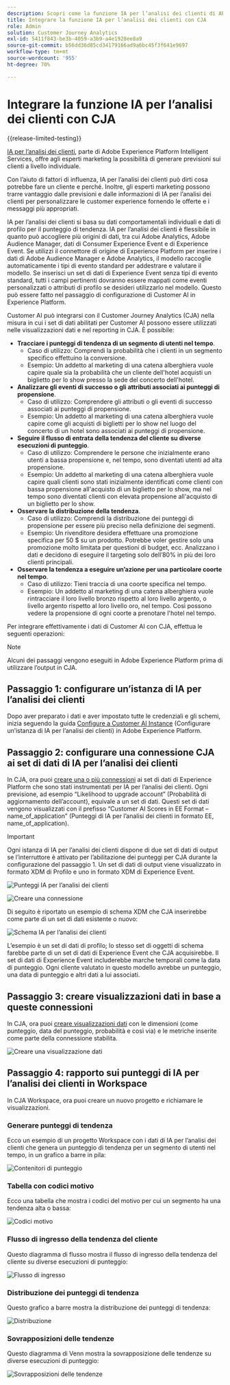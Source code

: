 ```yaml
---
description: Scopri come la funzione IA per l’analisi dei clienti di AEP si integra con Workspace in CJA.
title: Integrare la funzione IA per l’analisi dei clienti con CJA
role: Admin
solution: Customer Journey Analytics
exl-id: 5411f843-be3b-4059-a3b9-a4e1928ee8a9
source-git-commit: b56dd36d85cd34179166ad9a6bc45f3f641e9697
workflow-type: tm+mt
source-wordcount: '955'
ht-degree: 70%

---
```


# Integrare la funzione IA per l’analisi dei clienti con CJA

{{release-limited-testing}}

[IA per l’analisi dei clienti](https://experienceleague.adobe.com/docs/experience-platform/intelligent-services/customer-ai/overview.html?lang=it), parte di Adobe Experience Platform Intelligent Services, offre agli esperti marketing la possibilità di generare previsioni sui clienti a livello individuale.

Con l’aiuto di fattori di influenza, IA per l’analisi dei clienti può dirti cosa potrebbe fare un cliente e perché. Inoltre, gli esperti marketing possono trarre vantaggio dalle previsioni e dalle informazioni di IA per l’analisi dei clienti per personalizzare le customer experience fornendo le offerte e i messaggi più appropriati.

IA per l’analisi dei clienti si basa su dati comportamentali individuali e dati di profilo per il punteggio di tendenza. IA per l’analisi dei clienti è flessibile in quanto può accogliere più origini di dati, tra cui Adobe Analytics, Adobe Audience Manager, dati di Consumer Experience Event e di Experience Event. Se utilizzi il connettore di origine di Experience Platform per inserire i dati di Adobe Audience Manager e Adobe Analytics, il modello raccoglie automaticamente i tipi di evento standard per addestrare e valutare il modello. Se inserisci un set di dati di Experience Event senza tipi di evento standard, tutti i campi pertinenti dovranno essere mappati come eventi personalizzati o attributi di profilo se desideri utilizzarlo nel modello. Questo può essere fatto nel passaggio di configurazione di Customer AI in Experience Platform.

Customer AI può integrarsi con il Customer Journey Analytics (CJA) nella misura in cui i set di dati abilitati per Customer AI possono essere utilizzati nelle visualizzazioni dati e nel reporting in CJA. È possibile:

* **Tracciare i punteggi di tendenza di un segmento di utenti nel tempo**.
   * Caso di utilizzo: Comprendi la probabilità che i clienti in un segmento specifico effettuino la conversione.
   * Esempio: Un addetto al marketing di una catena alberghiera vuole capire quale sia la probabilità che un cliente dell&#39;hotel acquisti un biglietto per lo show presso la sede del concerto dell&#39;hotel.
* **Analizzare gli eventi di successo o gli attributi associati ai punteggi di propensione**.
   * Caso di utilizzo: Comprendere gli attributi o gli eventi di successo associati ai punteggi di propensione.
   * Esempio: Un addetto al marketing di una catena alberghiera vuole capire come gli acquisti di biglietti per lo show nel luogo del concerto di un hotel sono associati ai punteggi di propensione.
* **Seguire il flusso di entrata della tendenza del cliente su diverse esecuzioni di punteggio**.
   * Caso di utilizzo: Comprendere le persone che inizialmente erano utenti a bassa propensione e, nel tempo, sono diventati utenti ad alta propensione.
   * Esempio: Un addetto al marketing di una catena alberghiera vuole capire quali clienti sono stati inizialmente identificati come clienti con bassa propensione all&#39;acquisto di un biglietto per lo show, ma nel tempo sono diventati clienti con elevata propensione all&#39;acquisto di un biglietto per lo show.
* **Osservare la distribuzione della tendenza**.
   * Caso di utilizzo: Comprendi la distribuzione dei punteggi di propensione per essere più preciso nella definizione dei segmenti.
   * Esempio: Un rivenditore desidera effettuare una promozione specifica per 50 $ su un prodotto. Potrebbe voler gestire solo una promozione molto limitata per questioni di budget, ecc. Analizzano i dati e decidono di eseguire il targeting solo dell’80% in più dei loro clienti principali.
* **Osservare la tendenza a eseguire un’azione per una particolare coorte nel tempo**.
   * Caso di utilizzo: Tieni traccia di una coorte specifica nel tempo.
   * Esempio: Un addetto al marketing di una catena alberghiera vuole rintracciare il loro livello bronzo rispetto al loro livello argento, o livello argento rispetto al loro livello oro, nel tempo. Così possono vedere la propensione di ogni coorte a prenotare l&#39;hotel nel tempo.

Per integrare effettivamente i dati di Customer AI con CJA, effettua le seguenti operazioni:

>[!NOTE]
>
>Alcuni dei passaggi vengono eseguiti in Adobe Experience Platform prima di utilizzare l’output in CJA.


## Passaggio 1: configurare un’istanza di IA per l’analisi dei clienti

Dopo aver preparato i dati e aver impostato tutte le credenziali e gli schemi, inizia seguendo la guida [Configure a Customer AI Instance](https://experienceleague.adobe.com/docs/experience-platform/intelligent-services/customer-ai/user-guide/configure.html?lang=it) (Configurare un’istanza di IA per l’analisi dei clienti) in Adobe Experience Platform.

## Passaggio 2: configurare una connessione CJA ai set di dati di IA per l’analisi dei clienti

In CJA, ora puoi [creare una o più connessioni](/help/connections/create-connection.md) ai set di dati di Experience Platform che sono stati instrumentati per IA per l’analisi dei clienti. Ogni previsione, ad esempio “Likelihood to upgrade account” (Probabilità di aggiornamento dell’account), equivale a un set di dati. Questi set di dati vengono visualizzati con il prefisso “Customer AI Scores in EE Format – name_of_application” (Punteggi di IA per l’analisi dei clienti in formato EE, name_of_application).

>[!IMPORTANT]
>
>Ogni istanza di IA per l’analisi dei clienti dispone di due set di dati di output se l’interruttore è attivato per l’abilitazione dei punteggi per CJA durante la configurazione del passaggio 1. Un set di dati di output viene visualizzato in formato XDM di Profilo e uno in formato XDM di Experience Event.

![Punteggi IA per l’analisi dei clienti](assets/cai-scores.png)

![Creare una connessione](assets/create-conn.png)

Di seguito è riportato un esempio di schema XDM che CJA inserirebbe come parte di un set di dati esistente o nuovo:

![Schema IA per l’analisi dei clienti](assets/cai-schema.png)

L’esempio è un set di dati di profilo; lo stesso set di oggetti di schema farebbe parte di un set di dati di Experience Event che CJA acquisirebbe. Il set di dati di Experience Event includerebbe marche temporali come la data di punteggio. Ogni cliente valutato in questo modello avrebbe un punteggio, una data di punteggio e altri dati a lui associati.

## Passaggio 3: creare visualizzazioni dati in base a queste connessioni

In CJA, ora puoi [creare visualizzazioni dati](/help/data-views/create-dataview.md) con le dimensioni (come punteggio, data del punteggio, probabilità e così via) e le metriche inserite come parte della connessione stabilita.

![Creare una visualizzazione dati](assets/create-dataview.png)

## Passaggio 4: rapporto sui punteggi di IA per l’analisi dei clienti in Workspace

In CJA Workspace, ora puoi creare un nuovo progetto e richiamare le visualizzazioni.

### Generare punteggi di tendenza

Ecco un esempio di un progetto Workspace con i dati di IA per l’analisi dei clienti che genera un punteggio di tendenza per un segmento di utenti nel tempo, in un grafico a barre in pila:

![Contenitori di punteggio](assets/workspace-scores.png)

### Tabella con codici motivo

Ecco una tabella che mostra i codici del motivo per cui un segmento ha una tendenza alta o bassa:

![Codici motivo](assets/reason-codes.png)

### Flusso di ingresso della tendenza del cliente

Questo diagramma di flusso mostra il flusso di ingresso della tendenza del cliente su diverse esecuzioni di punteggio:

![Flusso di ingresso](assets/flow.png)

### Distribuzione dei punteggi di tendenza

Questo grafico a barre mostra la distribuzione dei punteggi di tendenza:

![Distribuzione](assets/distribution.png)

### Sovrapposizioni delle tendenze

Questo diagramma di Venn mostra la sovrapposizione delle tendenze su diverse esecuzioni di punteggio:

![Sovrapposizioni delle tendenze](assets/venn.png)
